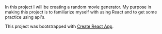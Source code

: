 In this project I will be creating a random movie generator. My purpose in making this project is to familiarize myself with using React and to get some practice using api's.

This project was bootstrapped with [Create React App](https://github.com/facebook/create-react-app).
